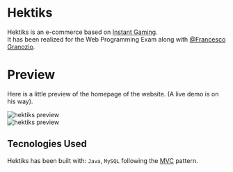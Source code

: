 # Hektiks
Hektiks is an e-commerce based on [Instant Gaming](https://www.instant-gaming.com/en/). <br>
It has been realized for the Web Programming Exam along with [@Francesco Granozio](https://github.com/Francesco-Granozio).

# Preview
Here is a little preview of the homepage of the website. (A live demo is on his way).
<div text-align="center">
  <img src="https://github.com/sl1mSha4dey/Hektiks/blob/main/preview/homepage.png" alt="hektiks preview"/>
</div>
<div text-align="center">
  <img src="https://github.com/sl1mSha4dey/Hektiks/blob/main/preview/login.png" alt="hektiks preview"/>
</div>

## Tecnologies Used
Hektiks has been built with: ```Java```, ```MySQL``` following the [MVC](https://developer.mozilla.org/en-US/docs/Glossary/MVC) pattern. 
